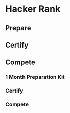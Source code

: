 # Hacker Rank

## Prepare
## Certify
## Compete

### 1 Month Preparation Kit

### Certify

### Compete

<!-- # Hacker Rank - Prepare Interview Preparation Kits > 1 Month Preparation Kit > Week 1 > Problem 01 > Plus Minus -->